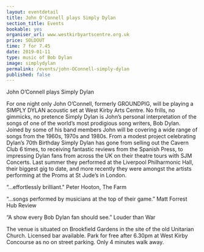 ```yaml
---
layout: eventdetail
title: John O'Connell plays Simply Dylan
section_title: Events
bookable: yes
organiser_url: www.westkirbyartscentre.org.uk
price: SOLDOUT
time: 7 for 7.45
date: 2019-01-11
type: music of Bob Dylan
image: simplydylan
permalink: /events/john-OConnell-simply-dylan
published: false
---
```


John O’Connell plays Simply Dylan

For one night only John O’Connell, formerly GROUNDPIG, will be playing a SIMPLY DYLAN acoustic set at West Kirby Arts Centre. No frills, no gimmicks, no pretence Simply Dylan is John’s personal interpretation of the songs of one of the world’s most prodigious song writers, Bob Dylan. Joined by some of his band members John will be covering a wide range of songs from the 1960s, 1970s and 1980s. From a modest project celebrating Dylan’s 70th Birthday Simply Dylan has gone from selling out the Cavern Club 6 times, to receiving fantastic reviews from the Spanish Press, to impressing Dylan fans from across the UK on their theatre tours with SJM Concerts. Last summer they performed at the Liverpool Philharmonic Hall, their biggest gig to date, and more recently they were amongst the artists performing at the Proms at St Jude’s in London.

“…effortlessly brilliant." Peter Hooton, The Farm

“…songs performed by musicians at the top of their game.” Matt Forrest Hub Review

“A show every Bob Dylan fan should see.” Louder than War

The venue is situated on Brookfield Gardens in the site of the old Unitarian Church. Licensed bar available. Park for free after 6.30pm at West Kirby Concourse as no on street parking. Only 4 minutes walk away.
